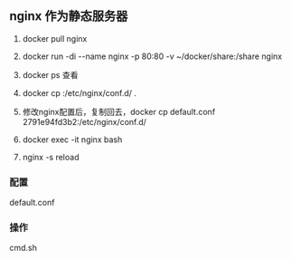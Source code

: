 ## nginx 作为静态服务器

1. docker pull nginx

2. docker run -di --name nginx -p 80:80 -v ~/docker/share:/share nginx

3. docker ps 查看<containerId>

4. docker cp <containerId>:/etc/nginx/conf.d/ .

5. 修改nginx配置后，复制回去，docker cp default.conf 2791e94fd3b2:/etc/nginx/conf.d/

6. docker exec -it nginx bash

7. nginx -s reload

### 配置
default.conf

### 操作
cmd.sh